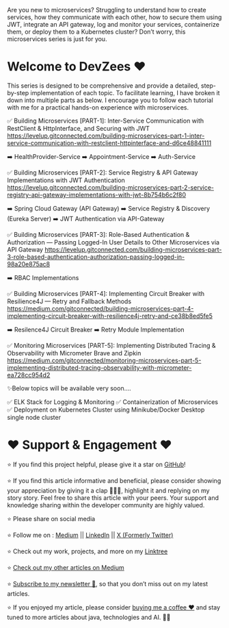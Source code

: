 Are you new to microservices? Struggling to understand how to create services, how they communicate with each other, how to secure them using JWT, integrate an API gateway, log and monitor your services, containerize them, or deploy them to a Kubernetes cluster? Don’t worry, this microservices series is just for you.

<h1>Welcome to DevZees ❤ </h1>

This series is designed to be comprehensive and provide a detailed, step-by-step implementation of each topic. To facilitate learning, I have broken it down into multiple parts as below. I encourage you to follow each tutorial with me for a practical hands-on experience with microservices.

✅ Building Microservices [PART-1]: Inter-Service Communication with RestClient & HttpInterface, and Securing with JWT
https://levelup.gitconnected.com/building-microservices-part-1-inter-service-communication-with-restclient-httpinterface-and-d6ce48841111

➡️ HealthProvider-Service
➡️ Appointment-Service
➡️ Auth-Service

✅ Building Microservices [PART-2]: Service Registry & API Gateway Implementations with JWT Authentication
https://levelup.gitconnected.com/building-microservices-part-2-service-registry-api-gateway-implementations-with-jwt-8b754b6c2f80

➡️ Spring Cloud Gateway (API Gateway)
➡️ Service Registry & Discovery (Eureka Server)
➡️ JWT Authentication via API-Gateway

✅ Building Microservices [PART-3]: Role-Based Authentication & Authorization — Passing Logged-In User Details to Other Microservices via API Gateway
https://levelup.gitconnected.com/building-microservices-part-3-role-based-authentication-authorization-passing-logged-in-98a20e875ac8

➡️ RBAC Implementations

✅ Building Microservices [PART-4]: Implementing Circuit Breaker with Resilience4J — Retry and Fallback Methods
https://medium.com/gitconnected/building-microservices-part-4-implementing-circuit-breaker-with-resilience4j-retry-and-ce38b8ed5fe5

➡️ Resilence4J Circuit Breaker
➡️ Retry Module Implementation

✅ Monitoring Microservices [PART-5]: Implementing Distributed Tracing & Observability with Micrometer Brave and Zipkin
https://medium.com/gitconnected/monitoring-microservices-part-5-implementing-distributed-tracing-observability-with-micrometer-ea728cc954d2

✨Below topics will be available very soon....

✅ ELK Stack for Logging & Monitoring
✅ Containerization of Microservices
✅ Deployment on Kubernetes Cluster using Minikube/Docker Desktop single node cluster


<h1>❤️ Support & Engagement ❤️</h1>

⭐ If you find this project helpful, please give it a star on [GitHub](https://github.com/zees007/microservices-jwt-authentication-authorization-spring-security)! 

⭐ If you find this article informative and beneficial, please consider showing your appreciation by giving it a clap 👏👏👏, highlight it and replying on my story story. Feel free to share this article with your peers. Your support and knowledge sharing within the developer community are highly valued.

⭐ Please share on social media

⭐ Follow me on : [Medium](https://medium.com/@mhmdzeeshan) || [LinkedIn](https://www.linkedin.com/in/zeeshan-adil-a94b3867/) || [X (Formerly Twitter)](https://x.com/DevZeesCraft)

⭐ Check out my work, projects, and more on my [Linktree](https://linktr.ee/zees007)

⭐ [Check out my other articles on Medium](https://medium.com/@mhmdzeeshan)

⭐ [Subscribe to my newsletter 📧](https://medium.com/@mhmdzeeshan/subscribe), so that you don’t miss out on my latest articles.

⭐ If you enjoyed my article, please consider [buying me a coffee ❤️](https://buymeacoffee.com/mhmdzeeshan) and stay tuned to more articles about java, technologies and AI. 🧑‍💻



